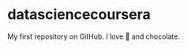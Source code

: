 datasciencecoursera
===================

My first repository on GitHub.
I love :pizza: and chocolate.
